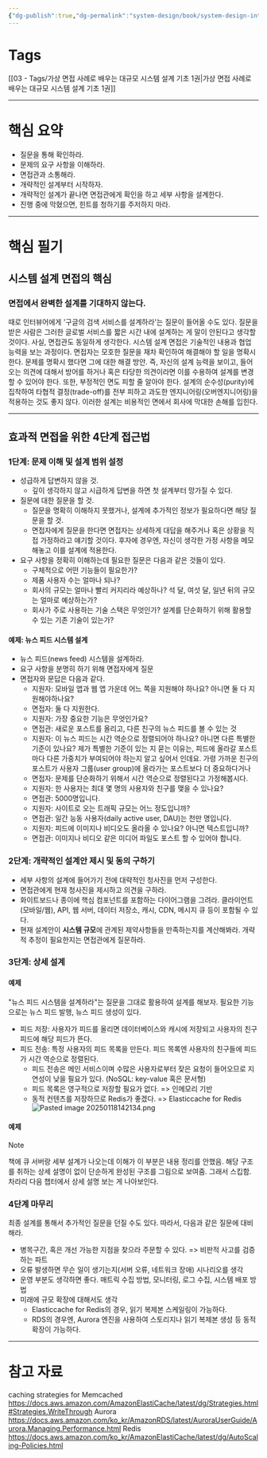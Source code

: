 ```yaml
---
{"dg-publish":true,"dg-permalink":"system-design/book/system-design-interview-1/chapter03","permalink":"/system-design/book/system-design-interview-1/chapter03/","dgPassFrontmatter":true}
---
```


# Tags
[[03 - Tags/가상 면접 사례로 배우는 대규모 시스템 설계 기초 1권\|가상 면접 사례로 배우는 대규모 시스템 설계 기초 1권]]

---
# 핵심 요약
- 질문을 통해 확인하라.
- 문제의 요구 사항을 이해하라.
- 면접관과 소통해라.
- 개략적인 설계부터 시작하자.
- 개략적인 설계가 끝나면 면접관에게 확인을 하고 세부 사항을 설계한다.
- 진행 중에 막혔으면, 힌트를 청하기를 주저하지 마라.
---
# 핵심 필기
## 시스템 설계 면접의 핵심
### 면접에서 완벽한 설계를 기대하지 않는다.
때로 인터뷰어에게  '구글의 검색 서비스를 설계하라'는 질문이 들어올 수도 있다. 질문을 받은 사람은 그러한 글로벌 서비스를 짧은 시간 내에 설계하는 게 말이 안된다고 생각할 것이다. 사실, 면접관도 동일하게 생각한다.
시스템 설계 면접은 기술적인 내용과 협업 능력을 보는 과정이다. 면접자는 모호한 질문을 재차 확인하여 해결해야 할 일을 명확시한다. 문제를 명확시 했다면  그에 대한 해결 방안. 즉, 자신의 설계 능력을 보이고, 들어오는 의견에 대해서 방어를 하거나 혹은 타당한 의견이라면 이를 수용하여 설계를 변경할 수 있어야 한다. 
또한, 부정적인 면도 피할 줄 알아야 한다. 설계의 순수성(purity)에 집착하여 타협적 결정(trade-off)를 전부 피하고 과도한 엔지니어링(오버엔지니어링)을 적용하는 것도 좋지 않다. 이러한 설계는 비용적인 면에서 회사에 막대한 손해를 입힌다. 

---
## 효과적 면접을 위한 4단계 접근법
### 1단계: 문제 이해 및 설계 범위 설정
- 성급하게 답변하지 않을 것.
	- 깊이 생각하지 않고 시급하게 답변을 하면 첫 설계부터 망가질 수 있다.
- 질문에 대한 질문을 할 것.
	- 질문을 명확히 이해하지 못했거나, 설계에 추가적인 정보가 필요하다면 해당 질문을 할 것.
	- 면접자에게 질문을 한다면 면접자는 상세하게 대답을 해주거나 혹은 상황을 직접 가정하라고 얘기할 것이다. 후자에 경우엔, 자신이 생각한 가정 사항을 메모해놓고 이를 설계에 적용한다.
- 요구 사항을 정확히 이해하는데 필요한 질문은 다음과 같은 것들이 있다.
	- 구체적으로 어떤 기능들이 필요한가?
	- 제품 사용자 수는 얼마나 되나?
	- 회사의 규모는 얼마나 빨리 커지리라 예상하나? 석 달, 여섯 달, 일년 뒤의 규모는 얼마로 예상하는가?
	- 회사가 주로 사용하는 기술 스택은 무엇인가? 설계를 단순화하기 위해 활용할 수 있는 기존 기술이 있는가?
#### 예제: 뉴스 피드 시스템 설계
- 뉴스 피드(news feed) 시스템을 설계하라.
- 요구 사항을 분명히 하기 위해 면접자에게 질문
-  면접자와 문답은 다음과 같다.
	 - 지원자: 모바일 앱과 웹 앱 가운데 어느 쪽을 지원해야 하나요? 아니면 둘 다 지원해야하나요?
	 - 면접자: 둘 다 지원한다.
	 - 지원자: 가장 중요한 기능은 무엇인가요?
	 - 면접관: 새로운 포스트를 올리고, 다른 친구의 뉴스 피드를 볼 수 있는 것
	 - 지원자: 이 뉴스 피드는 시간 역순으로 정렬되어야 하나요? 아니면 다른 특별한 기준이 있나요? 제가 특별한 기준이 있는 지 묻는 이유는, 피드에 올라갈 포스트마다 다른 가중치가 부여되어야 하는지 알고 싶어서 인데요. 가령 가까운 친구의 포스트가 사용자 그룹(user group)에 올라가는 포스트보다 더 중요하다거나
	 - 면접자: 문제를 단순화하기 위해서 시간 역순으로 정렬된다고 가정해봅시다.
	 - 지원자: 한 사용자는 최대 몇 명의 사용자와 친구를 맺을 수 있나요?
	 - 면접관: 5000명입니다.
	 - 지원자: 사이트로 오는 트래픽 규모는 어느 정도입니까?
	 - 면접관: 일간 능동 사용자(daily active user, DAU)는 천만 명입니다.
	 - 지원자: 피드에 이미지나 비디오도 올라올 수 있나요? 아니면 텍스트입니까?
	 - 면접관: 이미지나 비디오 같은 미디어 파일도 포스트 할 수 있어야 합니다.
### 2단계: 개략적인 설계안 제시 및 동의 구하기
- 세부 사항의 설계에 들어가기 전에 대략적인 청사진을 먼저 구성한다.
- 면접관에게 현재 청사진을 제시하고 의견을 구하라.
- 화이트보드나 종이에 핵심 컴포넌트를 포함하는 다이어그램을 그려라. 클라이언트(모바일/웹), API, 웹 서버, 데이터 저장소, 캐시, CDN, 메시지 큐 등이 포함될 수 있다.
- 현재 설계안이 **시스템 규모**에 관계된 제약사항들을 만족하는지를 계산해봐라. 개략적 추정이 필요한지는 면접관에게 질문하라.
### 3단계: 상세 설계
#### 예제
"뉴스 피드 시스템을 설계하라"는 질문을 그대로 활용하여 설계를 해보자.
필요한 기능으로는 뉴스 피드 발행, 뉴스 피드 생성이 있다.
- 피드 저장: 사용자가 피드를 올리면 데이터베이스와 캐시에 저장되고 사용자의 친구 피드에 해당 피드가 뜬다.
- 피드 전송: 특정 사용자의 피드 목록을 만든다. 피드 목록엔 사용자의 친구들에 피드가 시간 역순으로 정렬된다.
	- 피드 전송은 메인 서비스이며 수많은 사용자로부터 잦은 요청이 들어오므로 지연성이 낮을 필요가 있다. (NoSQL: key-value 혹은 문서형)
	- 피드 목록은 영구적으로 저장할 필요가 없다. => 인메모리 기반
	- 동적 컨텐츠를 저장하므로 Redis가 좋겠다. => Elasticcache for Redis
![Pasted image 20250118142134.png](/img/user/image/Pasted%20image%2020250118142134.png)
#### 예제
> [!NOTE]
> 책에 큐 서버랑 세부 설계가 나오는데 이해가 이 부분은 내용 정리를 안했음. 해당 구조를 취하는 상세 설명이 없이 단순하게 완성된 구조를 그림으로 보여줌. 그래서 스킵함. 차라리 다음 챕터에서 상세 설명 보는 게 나아보인다.
### 4단계 마무리
최종 설계를 통해서 추가적인 질문을 던질 수도 있다. 따라서, 다음과 같은 질문에 대비해라.
- 병목구간, 혹은 개선 가능한 지점을 찾으라 주문할 수 있다. => 비판적 사고를 검증하는 파트
- 오류 발생하면 무슨 일이 생기는지(서버 오류, 네트워크 장애) 시나리오를 생각
- 운영 부분도 생각하면 좋다. 매트릭 수집 방법, 모니터링, 로그 수집, 시스템 배포 방법
- 미래에 규모 확장에 대해서도 생각
	- Elasticcache for Redis의 경우, 읽기 복제본 스케일링이 가능하다.
	- RDS의 경우엔, Aurora 엔진을 사용하여 스토리지나 읽기 복제본 생성 등 동적 확장이 가능하다.
---
# 참고 자료
caching strategies for Memcached
https://docs.aws.amazon.com/AmazonElastiCache/latest/dg/Strategies.html#Strategies.WriteThrough
Aurora
https://docs.aws.amazon.com/ko_kr/AmazonRDS/latest/AuroraUserGuide/Aurora.Managing.Performance.html
Redis
https://docs.aws.amazon.com/ko_kr/AmazonElastiCache/latest/dg/AutoScaling-Policies.html